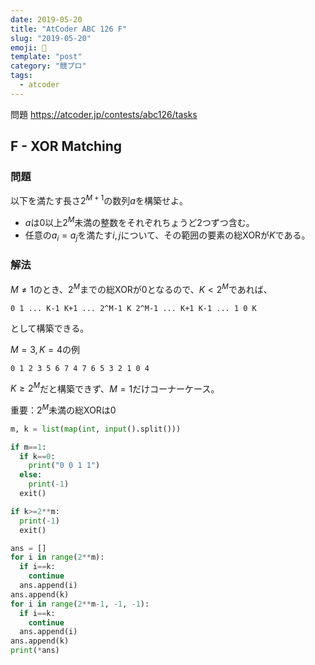 ```yaml
---
date: 2019-05-20
title: "AtCoder ABC 126 F"
slug: "2019-05-20"
emoji: 🐎
template: "post"
category: "競プロ"
tags:
  - atcoder
---
```


問題 <https://atcoder.jp/contests/abc126/tasks>

## F - XOR Matching

### 問題

以下を満たす長さ$2^{M+1}$の数列$a$を構築せよ。

* $a$は$0$以上$2^M$未満の整数をそれぞれちょうど2つずつ含む。
* 任意の$a_i=a_j$を満たす$i, j$について、その範囲の要素の総XORが$K$である。

### 解法

$M\neq 1$のとき、$2^M$までの総XORが0となるので、$K<2^M$であれば、

```text
0 1 ... K-1 K+1 ... 2^M-1 K 2^M-1 ... K+1 K-1 ... 1 0 K
```

として構築できる。

$M=3, K=4$の例

```text
0 1 2 3 5 6 7 4 7 6 5 3 2 1 0 4
```

$K\ge 2^M$だと構築できず、$M=1$だけコーナーケース。

重要：$2^M$未満の総XORは0

```python
m, k = list(map(int, input().split()))

if m==1:
  if k==0:
    print("0 0 1 1")
  else:
    print(-1)
  exit()

if k>=2**m:
  print(-1)
  exit()

ans = []
for i in range(2**m):
  if i==k:
    continue
  ans.append(i)
ans.append(k)
for i in range(2**m-1, -1, -1):
  if i==k:
    continue
  ans.append(i)
ans.append(k)
print(*ans)
```

